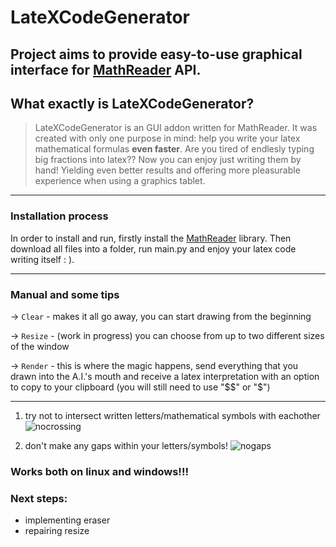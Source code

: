 # LateXCodeGenerator
Project aims to provide easy-to-use graphical interface for [MathReader](https://github.com/carolreis/mathreader) API.
------------
## What exactly is LateXCodeGenerator?
> LateXCodeGenerator is an GUI addon written for MathReader. It was created with only one purpose in mind: help you write your latex mathematical formulas **even faster**.
> Are you tired of endlesly typing big fractions into latex?? Now you can enjoy just writing them by hand! Yielding even better results and offering more pleasurable experience when using a graphics tablet.
------------

### Installation process

In order to install and run, firstly install the [MathReader](https://github.com/carolreis/mathreader) library.
Then download all files into a folder, run main.py and enjoy your latex code writing itself : ).

------------
### Manual and some tips

-> `Clear` - makes it all go away, you can start drawing from the beginning

-> `Resize` - (work in progress) you can choose from up to two different sizes of the window

-> `Render` - this is where the magic happens, send everything that you drawn into the A.I.'s mouth and receive a latex interpretation with an option to copy to your clipboard (you will still need to use "$$" or "$")

------------
1. try not to intersect written letters/mathematical symbols with eachother
![nocrossing](https://github.com/Jaju67/LateXCodeGenerator/assets/133958136/199e2357-cdcb-4cb0-8e89-c8b8b77d87a7)

3. don't make any gaps within your letters/symbols!
![nogaps](https://github.com/Jaju67/LateXCodeGenerator/assets/133958136/3e6ecd06-15ab-4e69-b076-2ce2940fd16e)


### Works both on linux and windows!!!



### Next steps:
- implementing eraser
- repairing resize
